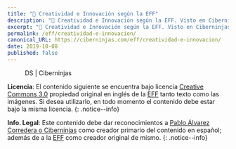 ```yaml
---
title: "🚨 Creatividad e Innovación según la EFF"
description: "🚨 Creatividad e Innovación según la EFF. Visto en Ciberninjas"
excerpt: "🚨 Creatividad e Innovación según la EFF. Visto en Ciberninjas"
permalink: /eff/creatividad-e-innovacion/
canonical_URL: https://ciberninjas.com/eff/creatividad-e-innovacion/
date: 2019-10-08
published: false
---
```


<figure>
    <a href="" class="image-popup"><img src="" alt="" title=""></a>
    <figcaption>DS | Ciberninjas</figcaption>
</figure>

**Licencia**: El contenido siguiente se encuentra bajo licencia [Creative Commons 3.0](https://creativecommons.org/licenses/by-sa/3.0/deed.es) propiedad original en inglés de la [EFF](https://kutt.it/eff) tanto texto como las imágenes. Si desea utilizarlo, en todo momento el contenido debe estar bajo la misma licencia.
{: .notice--info}

**Info. Legal**: Este contenido debe dar reconocimientos a [Pablo Álvarez Corredera o Ciberninjas](https://kutt.it/ciberninjas) como creador primario del contenido en español; además de a la [EFF](https://kutt.it/eff) como creador original de mismo.
{: .notice--info}